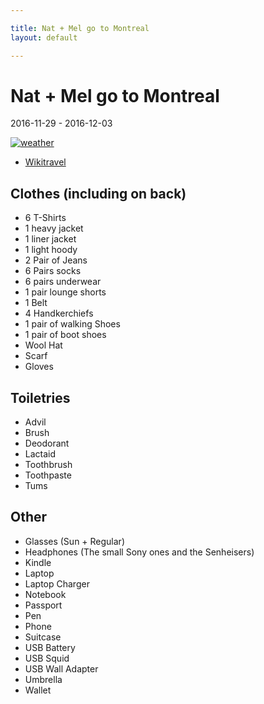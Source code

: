 ```yaml
---

title: Nat + Mel go to Montreal
layout: default

---
```


# Nat + Mel go to Montreal

2016-11-29 - 2016-12-03

[![weather](https://cl.ly/iG6C/d)](https://weather.com/weather/today/l/Montreal+Canada+CAXX0301:1:CA)

 * [Wikitravel](http://wikitravel.org/en/Montreal)

## Clothes (including on back)

 * 6 T-Shirts
 * 1 heavy jacket
 * 1 liner jacket
 * 1 light hoody
 * 2 Pair of Jeans
 * 6 Pairs socks
 * 6 pairs underwear
 * 1 pair lounge shorts
 * 1 Belt
 * 4 Handkerchiefs
 * 1 pair of walking Shoes
 * 1 pair of boot shoes
 * Wool Hat
 * Scarf
 * Gloves

## Toiletries

 * Advil
 * Brush
 * Deodorant
 * Lactaid
 * Toothbrush
 * Toothpaste
 * Tums

## Other

 * Glasses (Sun + Regular)
 * Headphones (The small Sony ones and the Senheisers)
 * Kindle
 * Laptop
 * Laptop Charger
 * Notebook
 * Passport
 * Pen
 * Phone
 * Suitcase
 * USB Battery
 * USB Squid
 * USB Wall Adapter
 * Umbrella
 * Wallet
